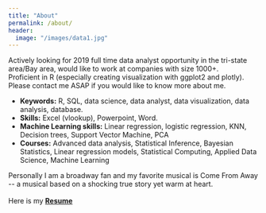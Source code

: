 ```yaml
---
title: "About"
permalink: /about/
header:
  image: "/images/data1.jpg"
---
```

<div class="thin-text">
Actively looking for 2019 full time data analyst opportunity in the tri-state area/Bay area, would like to work at companies with size 1000+.
<br>
Proficient in R (especially creating visualization with ggplot2 and plotly).
Please contact me ASAP if you would like to know more about me.
</div>

<div class="thin-text">
<ul>
<li><strong>Keywords:</strong> R, SQL, data science, data analyst, data visualization, data analysis, database.</li>
<li><strong>Skills:</strong> Excel (vlookup), Powerpoint, Word.</li>
<li><strong>Machine Learning skills:</strong> Linear regression, logistic regression, KNN, Decision trees, Support Vector Machine, PCA</li>
<li><strong>Courses:</strong> Advanced data analysis, Statistical Inference, Bayesian Statistics, Linear regression models, Statistical Computing, Applied Data Science, Machine Learning</li>
</ul>
</div>

<div class="thin-text">
Personally I am a broadway fan and my favorite musical is Come From Away -- a musical based on a shocking true story yet warm at heart.
</div>
<br>
<div class="thin-text">
Here is my <a href="https://www.dropbox.com/h?preview=resume-Alex+Xu.pdf"><strong>Resume</strong></a></div> <!--[Resume](https://www.dropbox.com/h?preview=resume-Alex+Xu.pdf)-->
